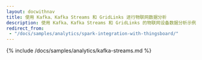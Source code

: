 ```yaml
---
layout: docwithnav
title: 使用 Kafka、Kafka Streams 和 GridLinks 进行物联网数据分析
description: 使用 Kafka、Kafka Streams 和 GridLinks 的物联网设备数据分析示例
redirect_from:
 - "/docs/samples/analytics/spark-integration-with-thingsboard/"
---
```


{% include /docs/samples/analytics/kafka-streams.md %}